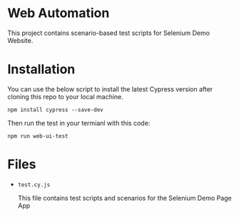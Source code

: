 
# Web Automation

This project contains scenario-based test scripts for Selenium Demo Website.

# Installation
You can use the below script to install the latest Cypress version after cloning this repo to your local machine.

`npm install cypress --save-dev` 

Then run the test in your termianl with this code:

`npm run web-ui-test` 

# Files

- `test.cy.js`

  This file contains test scripts and scenarios for the Selenium Demo Page App




